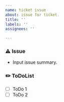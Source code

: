 ```yaml
---
name: ticket issue
about: issue for ticket.
title: ''
labels: ''
assignees: ''

---
```


### ⚠️ Issue
- Input issue summary.

### ✏️ ToDoList
- [ ] ToDo 1
- [ ] ToDo 2
